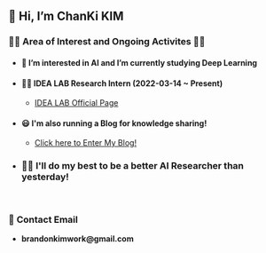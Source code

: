 ## __👋 Hi, I’m ChanKi KIM__


### __🏃‍♂️ Area of Interest and Ongoing Activites 🏃‍♂️__

* #### __💪 I’m interested in AI and I’m currently studying Deep Learning__

* #### __👨‍💻 IDEA LAB Research Intern (2022-03-14 ~ Present)__
    * [IDEA LAB Official Page](https://sites.google.com/view/idealab-gnu/home) 

* #### __😃 I'm also running a Blog for knowledge sharing!__
    * [Click here to Enter My Blog!](https://cktrace.tistory.com/)

* ### __🙋‍♂️ I'll do my best to be a better AI Researcher than yesterday!__
</br>

### 💌 __Contact Email__

* __brandonkimwork@gmail.com__

